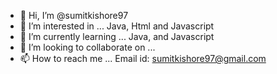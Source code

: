 - 👋 Hi, I’m @sumitkishore97
- 👀 I’m interested in ... Java, Html and Javascript
- 🌱 I’m currently learning ... Java, and Javascript
- 💞️ I’m looking to collaborate on ...
- 📫 How to reach me ... Email id: sumitkishore97@gmail.com

<!---
sumitkishore97/sumitkishore97 is a ✨ special ✨ repository because its `README.md` (this file) appears on your GitHub profile.
You can click the Preview link to take a look at your changes.
--->
